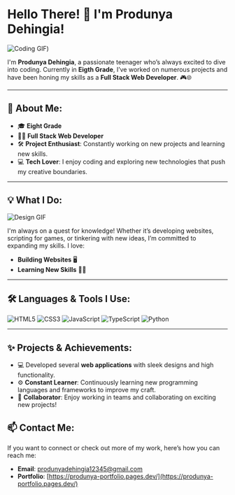 # Hello There! 👋 I'm Produnya Dehingia!

![Coding GIF](https://media.giphy.com/media/qgQUggAC3Pfv687qPC/giphy.gif))

I'm **Produnya Dehingia**, a passionate teenager who’s always excited to dive into coding. Currently in **Eigth Grade**, I’ve worked on numerous projects and have been honing my skills as a **Full Stack Web Developer**. 🎮🌐

---

## 🚀 **About Me**:
- 🎓 **Eight Grade**
- 🧑‍💻 **Full Stack Web Developer**
- 🛠️ **Project Enthusiast**: Constantly working on new projects and learning new skills.
- 💻 **Tech Lover**: I enjoy coding and exploring new technologies that push my creative boundaries.

---

## 💡 **What I Do**:
![Design GIF](https://media.giphy.com/media/lP8xu5t2DLGG045H8F/giphy.gif)

I'm always on a quest for knowledge! Whether it’s developing websites, scripting for games, or tinkering with new ideas, I’m committed to expanding my skills. I love:
- **Building Websites** 🖥️
- **Learning New Skills** 👨‍💻

---

## 🛠️ **Languages & Tools I Use**:
![HTML5](https://img.shields.io/badge/HTML5-E34F26?style=for-the-badge&logo=html5&logoColor=white)
![CSS3](https://img.shields.io/badge/CSS3-1572B6?style=for-the-badge&logo=css3&logoColor=white)
![JavaScript](https://img.shields.io/badge/JavaScript-F7DF1E?style=for-the-badge&logo=javascript&logoColor=black)
![TypeScript](https://img.shields.io/badge/TypeScript-3178C6?style=for-the-badge&logo=typescript&logoColor=white)
![Python](https://img.shields.io/badge/Python-3776AB?style=for-the-badge&logo=python&logoColor=white)

---

## ✨ **Projects & Achievements**:
- 💻 Developed several **web applications** with sleek designs and high functionality.
- ⚙️ **Constant Learner**: Continuously learning new programming languages and frameworks to improve my craft.
- 🌟 **Collaborator**: Enjoy working in teams and collaborating on exciting new projects!

## 📫 **Contact Me**:
If you want to connect or check out more of my work, here’s how you can reach me:
- **Email**: produnyadehingia12345@gmail.com
- **Portfolio**: [https://produnya-portfolio.pages.dev/](https://produnya-portfolio.pages.dev/)
